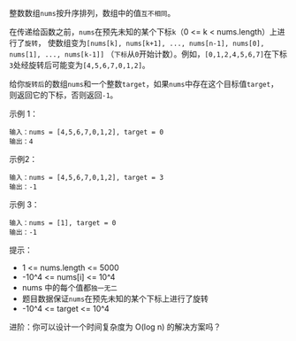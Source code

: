 整数数组`nums`按升序排列，数组中的值`互不相同`。

在传递给函数之前，`nums`在预先未知的某个下标`k`（0 <= k < nums.length）上进行了`旋转`，
使数组变为`[nums[k], nums[k+1], ..., nums[n-1], nums[0], nums[1], ..., nums[k-1]]`
（`下标`从`0`开始计数）。例如，`[0,1,2,4,5,6,7]`在下标`3`处经旋转后可能变为`[4,5,6,7,0,1,2]`。

给你`旋转后`的数组`nums`和一个整数`target`，如果`nums`中存在这个目标值`target`，
则返回它的下标，否则返回`-1`。

示例 1：

    输入：nums = [4,5,6,7,0,1,2], target = 0
    输出：4

示例2：

    输入：nums = [4,5,6,7,0,1,2], target = 3
    输出：-1

示例 3：

    输入：nums = [1], target = 0
    输出：-1

提示：

- 1 <= nums.length <= 5000
- -10^4 <= nums[i] <= 10^4
- nums 中的每个值都`独一无二`
- 题目数据保证`nums`在预先未知的某个下标上进行了旋转
- -10^4 <= target <= 10^4

进阶：你可以设计一个时间复杂度为 O(log n) 的解决方案吗？
